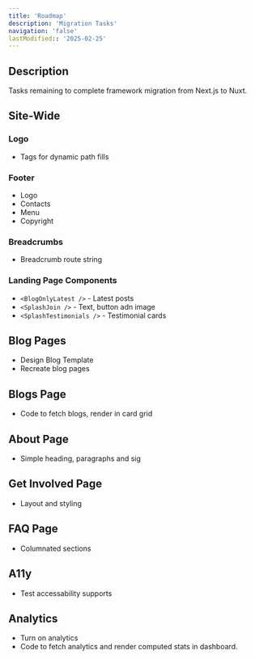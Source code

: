 ```yaml
---
title: 'Roadmap'
description: 'Migration Tasks'
navigation: 'false'
lastModified:: '2025-02-25'
---
```


## Description

Tasks remaining to complete framework migration from Next.js to Nuxt.

## Site-Wide

### Logo

- Tags for dynamic path fills

### Footer

- Logo
- Contacts
- Menu
- Copyright

### Breadcrumbs

- Breadcrumb route string

###  Landing Page Components

- `<BlogOnlyLatest />` - Latest posts
- `<SplashJoin />` - Text, button adn image
- `<SplashTestimonials />` - Testimonial cards    


## Blog Pages

- Design Blog Template
- Recreate blog pages

## Blogs Page

- Code to fetch blogs, render in card grid

## About Page

- Simple heading, paragraphs and sig

## Get Involved Page

- Layout and styling

## FAQ Page

- Columnated sections

## A11y

- Test accessability supports

## Analytics

- Turn on analytics 
- Code to fetch analytics and render computed stats in dashboard.
